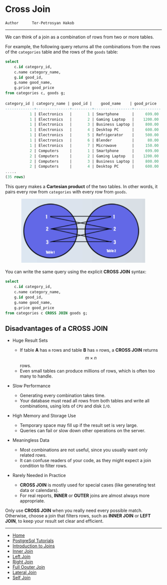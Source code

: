 # Cross Join

```info
Author      Ter-Petrosyan Hakob
```

---

We can think of a join as a combination of rows from two or more tables.

For example, the following query returns all the combinations from the rows of the `categories` table and the rows of the `goods` table:

```sql
select 
    c.id category_id, 
    c.name category_name,  
    g.id good_id, 
    g.name good_name, 
    g.price good_price 
from categories c, goods g;

category_id | category_name | good_id |    good_name    | good_price 
-------------+---------------+---------+-----------------+------------
           1 | Electronics   |       1 | Smartphone      |     699.00
           1 | Electronics   |       2 | Gaming Laptop   |    1200.00
           1 | Electronics   |       3 | Business Laptop |     800.00
           1 | Electronics   |       4 | Desktop PC      |     600.00
           1 | Electronics   |       5 | Refrigerator    |     500.00
           1 | Electronics   |       6 | Blender         |      80.00
           1 | Electronics   |       7 | Microwave       |     150.00
           2 | Computers     |       1 | Smartphone      |     699.00
           2 | Computers     |       2 | Gaming Laptop   |    1200.00
           2 | Computers     |       3 | Business Laptop |     800.00
           2 | Computers     |       4 | Desktop PC      |     600.00
.....
(35 rows)
```

This query makes a **Cartesian product** of the two tables. In other words, it pairs every row from `categories` with every row from `goods`.



<p align="center">
    <img src="./assets/img1.png" alt="img1" width="400" />
</p>


You can write the same query using the explicit **CROSS JOIN** syntax:

```sql
select 
    c.id category_id, 
    c.name category_name,  
    g.id good_id, 
    g.name good_name, 
    g.price good_price 
from categories c CROSS JOIN goods g;
```

## Disadvantages of a CROSS JOIN

- Huge Result Sets
    - If table **A** has `m` rows and table **B** has `n` rows, a **CROSS JOIN** returns $$m \times n$$ rows.
    - Even small tables can produce millions of rows, which is often too many to handle.

-  Slow Performance
    - Generating every combination takes time.
    - Your database must read all rows from both tables and write all combinations, using lots of `CPU` and disk `I/O`.

-  High Memory and Storage Use
    - Temporary space may fill up if the result set is very large.
    - Queries can fail or slow down other operations on the server.    

-  Meaningless Data
    - Most combinations are not useful, since you usually want only related rows.
    - It can confuse readers of your code, as they might expect a join condition to filter rows.

-  Rarely Needed in Practice
    - **CROSS JOIN** is mostly used for special cases (like generating test data or calendars).
    - For real reports, **INNER** or **OUTER** joins are almost always more appropriate.    


Only use **CROSS JOIN** when you really need every possible match. Otherwise, choose a join that filters rows, 
such as **INNER JOIN** or **LEFT JOIN**, to keep your result set clear and efficient.

---

- [Home](./../../README.md)
- [PostgreSql Tutorials](./../tutorials.md)
- [Introduction to Joins](./1_Introduction_to_Joins.md)
- [Inner Join](./3_Inner_Join.md)
- [Left Join](./4_Left_Join.md)
- [Right Join](./5_Right_Join.md)
- [Full Oouter Join](./6_Full_Oouter_Join.md)
- [Lateral Join](./7_Lateral_Join.md)
- [Self Join](./8_self_join.md)